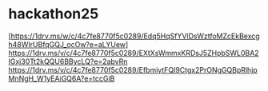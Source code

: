 # hackathon25
[https://1drv.ms/w/c/4c7fe8770f5c0289/Edq5HqSfYVlDsWztfoMZcEkBexcgh48WIrUBfqGQJ_ocOw?e=aLYUew]
https://1drv.ms/v/c/4c7fe8770f5c0289/EXtXsWmmxKRDsJ5ZHpbSWL0BA2IGxj30Tt2kQQU6BBycLQ?e=2abvRn
https://1drv.ms/v/c/4c7fe8770f5c0289/EfbmiytFQI9Ctgx2PrONgGQBpRlhjpMnNgH_W1yEAiGQ6A?e=tccGiB
